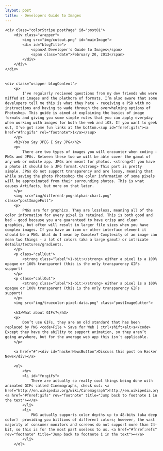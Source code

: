 ```yaml
---
layout: post
title: - Developers Guide to Images
---
```

	
	<div class="colorStripe postPage" id="post01">
		<div class="wrapper">
			<img src="img/cutout.png" id="mainImage">
			<div id="blogTitle">
				<span>A Developer's Guide to Images</span>
				<span class="date">February 20, 2013</span>
			</div>
		</div>
	</div>


	<div class="wrapper blogContent">
		<p>
			I’ve regularly recieved questions from my dev friends who were miffed at images and the plethora of formats. I’m also aware that some developers tell me this is what they hate - receiving a PSD with no instructions and having to wade through the overwhelming options of Photoshop. This guide is aimed at explaining the basics of image formats and giving you some simple rules that you can apply everyday when working with images for both the web and iOS. If you want to geek out, I’ve got some fun links at the bottom.<sup id="fnref:gifs"><a href="#fn:gifs" rel="footnote">1</a></sup>
		</p>
		<h2>You Say JPEG I Say JPG</h2>
		<p>
			There are two types of images you will encounter when coding - PNGs and JPGs. Between these two we will be able cover the gamut of any web or mobile app. JPGs are meant for photos. <strong>If you have a photo it should be a JPG format.</strong> This part is pretty simple. JPGs do not support transparency and are lossy, meaning that while saving the photo Photoshop the color information of some pixels will be approximated from their surrounding photos. This is what causes Artifacts, but more on that later. 
		</p>
		<img src="img/different-png-alphas-chart.png" class="postImageFull">
		<p>
			PNGs are for graphics. They are lossless, meaning all of the color information for every pixel is retained. This is both good and bad - good because you are guaranteed to have crisp and clean graphics, but often will result in larger file sizes when you have complex images. If you have an icon or other interface element it should be a PNG. What do I mean by Complex? Complexity of an image can mean two things - a lot of colors (aka a large gamut) or intricate details/textures/gradients.
		</p>
		<p class="callOut">
			<strong class="label">1-bit:</strong> either a pixel is a 100% opaque or 100% transparent (this is the only transparency GIFs support)
		</p>
		<p class="callOut">
			<strong class="label">1-bit:</strong> either a pixel is a 100% opaque or 100% transparent (this is the only transparency GIFs support)
		</p>
		<img src="img/truecolor-pixel-data.png" class="postImageGutter">
		
		<h3>What about GIFs?</h3>
		<p>
			Don’t use GIFs, they are an old standard that has been replaced by PNG <code>File > Save for Web | ctrl+shift+alt+s</code> Except they have the ability to support animation, so they aren’t going anywhere, but for the average web app this isn’t applicable.
		</p>
		
		<a href="#"><div id="hackerNewsButton">Discuss this post on Hacker News</div></a>

		<ol>
			<hr>
			<li id="fn:gifs">
				There are actually so really cool things being done with animated GIFs called Cinemagraphs, check out: <a href="http://en.wikipedia.org/wiki/Cinemagraph">http://en.wikipedia.org/wiki/Cinemagraph</a> <a href="#fnref:gifs" rev="footnote" title="Jump back to footnote 1 in the text">↩</a>
			</li>
			<li>
				PNG actually supports color depths up to 48-bits (aka deep color)  providing you billions of different colors; however, the vast majority of consumer monitors and screens do not support more than 24-bit, so this is for the most part useless to us. <a href="#fnref:refs" rev="footnote" title="Jump back to footnote 1 in the text">↩</a>
			</li>
		</ol>